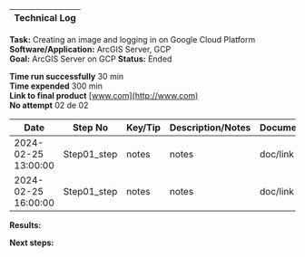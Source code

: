 | **Technical Log**                                 |
|---------------------------------------------------|

**Task:** Creating an image and logging in on Google Cloud Platform  
**Software/Application:** ArcGIS Server, GCP  
**Goal:** ArcGIS Server on GCP
**Status:** Ended
  
**Time run successfully** 30 min  
**Time expended**         300 min  
**Link to final product** [www.com](http://www.com)  
**No attempt** 02 de 02  
  
  
| **Date**              | **Step No** | **Key/Tip** | **Description/Notes** | **Documentation** |
|-----------------------|-------------|-------------|-----------------------|-------------------|
| 2024-02-25 13:00:00   | Step01_step | notes       | notes                 | doc/link          |
| 2024-02-25 16:00:00   | Step01_step | notes       | notes                 | doc/link          |  

    
**Results:**  
 

**Next steps:**
